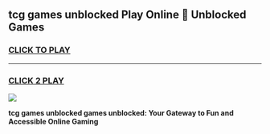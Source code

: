 
## tcg games unblocked Play Online 👋 Unblocked Games
<h3>
<a href="https://premium.freeplayer.one?title=tcg_games_unblocked&ref=19F">CLICK TO PLAY</a></h3>
<hr>

<h3>
<a href="https://premium.freeplayer.one?title=tcg_games_unblocked&ref=19F">CLICK 2 PLAY</a>
  
</h3>

<a href="https://premium.freeplayer.one?title=tcg_games_unblocked&ref=19F"><img src="https://clearcache.store/games.png"></a>


**tcg games unblocked games unblocked: Your Gateway to Fun and Accessible Online Gaming**
